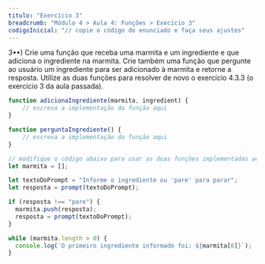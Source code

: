 ```yaml
---
titulo: "Exercício 3"
breadcrumb: "Módulo 4 > Aula 4: Funções > Execício 3"
codigoInicial: "// copie o código do enunciado e faça seus ajustes"
---
```


3••) Crie uma função que receba uma marmita e um ingrediente e que adiciona o ingrediente na marmita. Crie também uma função que pergunte ao usuário um ingrediente para ser adicionado à marmita e retorne a resposta. Utilize as duas funções para resolver de novo o exercício 4.3.3 (o exercício 3 da aula passada).

```js
function adicionaIngrediente(marmita, ingredient) {
    // escreva a implementação da função aqui
}

function perguntaIngrediente() {
    // escreva a implementação da função aqui
}

// modifique o código abaixo para usar as duas funções implementadas acima
let marmita = [];

let textoDoPrompt = "Informe o ingrediente ou 'pare' para parar";
let resposta = prompt(textoDoPrompt);

if (resposta !== "pare") {
  marmita.push(resposta);
  resposta = prompt(textoDoPrompt);
}

while (marmita.length > 0) {
  console.log(`O primeiro ingrediente informado foi: ${marmita[0]}`);
}
```
